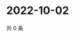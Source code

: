 # 2022-10-02

共 0 条

<!-- BEGIN WEIBO -->
<!-- 最后更新时间 Sun Oct 02 2022 00:06:53 GMT+0800 (China Standard Time) -->

<!-- END WEIBO -->
